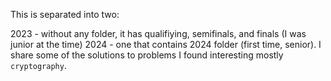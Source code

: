 This is separated into two:

2023 - without any folder, it has qualifiying, semifinals, and finals (I was junior at the time)
2024 - one that contains 2024 folder (first time, senior). I share some of the solutions to problems I found interesting mostly `cryptography`.

